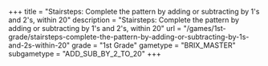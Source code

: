 +++
title = "Stairsteps: Complete the pattern by adding or subtracting by 1's and 2's, within 20"
description = "Stairsteps: Complete the pattern by adding or subtracting by 1's and 2's, within 20"
url = "/games/1st-grade/stairsteps-complete-the-pattern-by-adding-or-subtracting-by-1s-and-2s-within-20"
grade = "1st Grade"
gametype = "BRIX_MASTER"
subgametype = "ADD_SUB_BY_2_TO_20"
+++